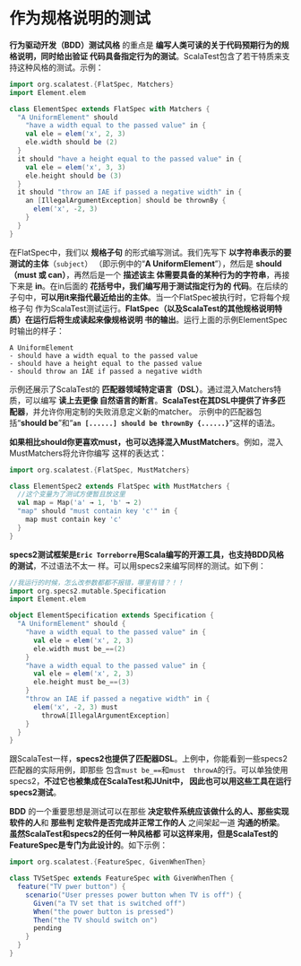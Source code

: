 作为规格说明的测试
===================================================================================
**行为驱动开发（BDD）测试风格** 的重点是 **编写人类可读的关于代码预期行为的规格说明，同时给出验证
代码具备指定行为的测试**。ScalaTest包含了若干特质来支持这种风格的测试。示例：
```scala
import org.scalatest.{FlatSpec, Matchers}
import Element.elem

class ElementSpec extends FlatSpec with Matchers {
  "A UniformElement" should
    "have a width equal to the passed value" in {
    val ele = elem('x', 2, 3)
    ele.width should be (2)
  }
  it should "have a height equal to the passed value" in {
    val ele = elem('x', 3, 3)
    ele.height should be (3)
  }
  it should "throw an IAE if passed a negative width" in {
    an [IllegalArgumentException] should be thrownBy {
      elem('x', -2, 3)
    }
  }
}
```
在FlatSpec中，我们以 **规格子句** 的形式编写测试。我们先写下 **以字符串表示的要测试的主体**（`subject`）
（即示例中的“**A UniformElement**”），然后是 **should（must 或 can）**，再然后是一个 **描述该主
体需要具备的某种行为的字符串**，再接下来是 **in**。在in后面的 **花括号中，我们编写用于测试指定行为的
代码**。在后续的子句中，**可以用it来指代最近给出的主体**。当一个FlatSpec被执行时，它将每个规格子句
作为ScalaTest测试运行。**FlatSpec（以及ScalaTest的其他规格说明特质）在运行后将生成读起来像规格说明
书的输出**。运行上面的示例ElementSpec时输出的样子：
```
A UniformElement
- should have a width equal to the passed value 
- should have a height equal to the passed value 
- should throw an IAE if passed a negative width
```
示例还展示了ScalaTest的 **匹配器领域特定语言（DSL）**。通过混入Matchers特质，可以编写 **读上去更像
自然语言的断言**。**ScalaTest在其DSL中提供了许多匹配器**，并允许你用定制的失败消息定义新的matcher。
示例中的匹配器包括“**should be**”和“**`an [......] should be thrownBy {......}`**”这样的语法。

**如果相比should你更喜欢must，也可以选择混入MustMatchers**。例如，混入MustMatchers将允许你编写
这样的表达式：
```scala
import org.scalatest.{FlatSpec, MustMatchers}

class ElementSpec2 extends FlatSpec with MustMatchers {
  //这个变量为了测试方便暂且放这里
  val map = Map('a' → 1, 'b' → 2)
  "map" should "must contain key 'c'" in {
    map must contain key 'c'
  }
}
```

**specs2测试框架是`Eric Torreborre`用Scala编写的开源工具，也支持BDD风格的测试**，不过语法不太一
样。可以用specs2来编写同样的测试。如下例：
```scala
//我运行的时候，怎么改参数都都不报错，哪里有错？！！
import org.specs2.mutable.Specification
import Element.elem

object ElementSpecification extends Specification {
  "A UniformElement" should {
    "have a width equal to the passed value" in {
      val ele = elem('x', 2, 3)
      ele.width must be_==(2)
    }
    "have a width equal to the passed value" in {
      val ele = elem('x', 2, 3)
      ele.height must be_==(3)
    }
    "throw an IAE if passed a negative width" in {
      elem('x', -2, 3) must
        throwA[IllegalArgumentException]
    }
  }
}
```
跟ScalaTest一样，**specs2也提供了匹配器DSL**。上例中，你能看到一些specs2匹配器的实际用例，即那些
包含`must be_==`和`must  throwA`的行。可以单独使用specs2，**不过它也被集成在ScalaTest和JUnit中，
因此也可以用这些工具在运行specs2测试**。

**BDD** 的一个重要思想是测试可以在那些 **决定软件系统应该做什么的人、那些实现软件的人**和 **那些判
定软件是否完成并正常工作的人** 之间架起一道 **沟通的桥梁**。**虽然ScalaTest和specs2的任何一种风格都
可以这样来用，但是ScalaTest的FeatureSpec是专门为此设计的**。如下示例：
```scala
import org.scalatest.{FeatureSpec, GivenWhenThen}

class TVSetSpec extends FeatureSpec with GivenWhenThen {
  feature("TV pwer button") {
    scenario("User presses power button when TV is off") {
      Given("a TV set that is switched off")
      When("the power button is pressed")
      Then("the TV should switch on")
      pending
    }
  }
}
```


